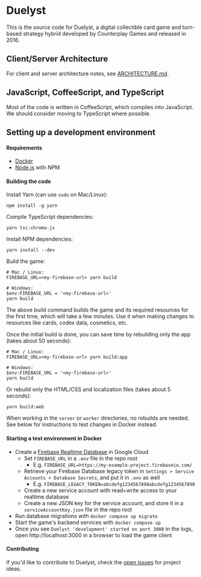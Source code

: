 # Duelyst

This is the source code for Duelyst, a digital collectible card game and turn-based strategy hybrid developed by Counterplay Games and released in 2016.

## Client/Server Architecture

For client and server architecture notes, see [ARCHITECTURE.md](ARCHITECTURE.md).

## JavaScript, CoffeeScript, and TypeScript

Most of the code is written in CoffeeScript, which compiles into JavaScript.
We should consider moving to TypeScript where possible.

## Setting up a development environment

#### Requirements

- [Docker](https://www.docker.com/products/docker-desktop/)
- [Node.js](https://nodejs.org/en/download/) with NPM

#### Building the code

Install Yarn (can use `sudo` on Mac/Linux):
```
npm install -g yarn
```

Compile TypeScript dependencies:
```
yarn tsc:chroma-js
```

Install NPM dependencies:
```
yarn install --dev
```

Build the game:
```
# Mac / Linux:
FIREBASE_URL=<my-firebase-url> yarn build

# Windows:
$env:FIREBASE_URL = '<my-firebase-url>'
yarn build
```

The above build command builds the game and its required resources for the first time, which will take a few minutes. Use it when making changes to resources like cards, codex data, cosmetics, etc.

Once the initial build is done, you can save time by rebuilding only the app (takes about 50 seconds):
```
# Mac / Linux:
FIREBASE_URL=<my-firebase-url> yarn build:app

# Windows:
$env:FIREBASE_URL = '<my-firebase-url>'
yarn build
```

Or rebuild only the HTML/CSS and localization files (takes about 5 seconds):
```
yarn build:web
```

When working in the `server` or `worker` directories, no rebuilds are needed. See below for instructions to test changes in Docker instead.

#### Starting a test environment in Docker

- Create a [Firebase Realtime Database](https://firebase.google.com/docs/database/) in Google Cloud
  - Set `FIREBASE_URL` in a `.env` file in the repo root
    - E.g. `FIREBASE_URL=https://my-example-project.firebaseio.com/`
  - Retrieve your Firebase Database legacy token in `Settings > Service Accounts > Database Secrets`, and put it in `.env` as well
    - E.g. `FIREBASE_LEGACY_TOKEN=abcdefg1234567890abcdefg1234567890`
  - Create a new service account with read+write access to your realtime database
  - Create a new JSON key for the service account, and store it in a `serviceAccountKey.json` file in the repo root
- Run database migrations with `docker compose up migrate`
- Start the game's backend services with `docker compose up`
- Once you see `Duelyst 'development' started on port 3000` in the logs, open http://localhost:3000 in a browser to load the game client

#### Contributing

If you'd like to contribute to Duelyst, check the [open issues](https://github.com/open-duelyst/duelyst/issues) for project ideas.
